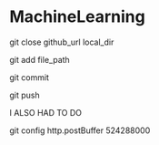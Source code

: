 MachineLearning
===============

git close github_url local_dir

git add file_path

git commit

git push

I ALSO HAD TO DO

git config http.postBuffer 524288000


